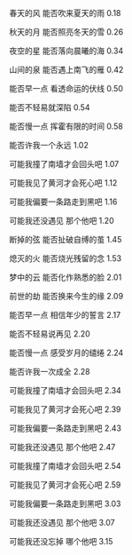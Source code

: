 春天的风 能否吹来夏天的雨 0.18

秋天的月 能否照亮冬天的雪 0.26

夜空的星 能否落向晨曦的海 0.34

山间的泉 能否遇上南飞的雁 0.42

能否早一点 看透命运的伏线 0.50

能否不轻易就深陷 0.54

能否慢一点 挥霍有限的时间 0.58

能否许我一个永远 1.02

可能我撞了南墙才会回头吧 1.07

可能我见了黄河才会死心吧 1.12

可能我偏要一条路走到黑吧 1.16

可能我还没遇见 那个他吧 1.20

 

断掉的弦 能否扯破自缚的茧 1.45

熄灭的火 能否烧光残留的念 1.53

梦中的云 能否化作熟悉的脸 2.01

前世的劫 能否换来今生的缘 2.09

能否早一点 相信年少的誓言 2.17

能否不轻易说再见 2.20

能否慢一点 感受岁月的缱绻 2.24

能否许我一次成全 2.28

可能我撞了南墙才会回头吧 2.34

可能我见了黄河才会死心吧 2.39

可能我偏要一条路走到黑吧 2.43

可能我还没遇见 那个他吧 2.47

 

可能我撞了南墙才会回头吧 2.54

可能我见了黄河才会死心吧 2.59

可能我偏要一条路走到黑吧 3.03

可能我还没遇见 那个他吧 3.07

可能我还没忘掉 哪个他吧 3.15